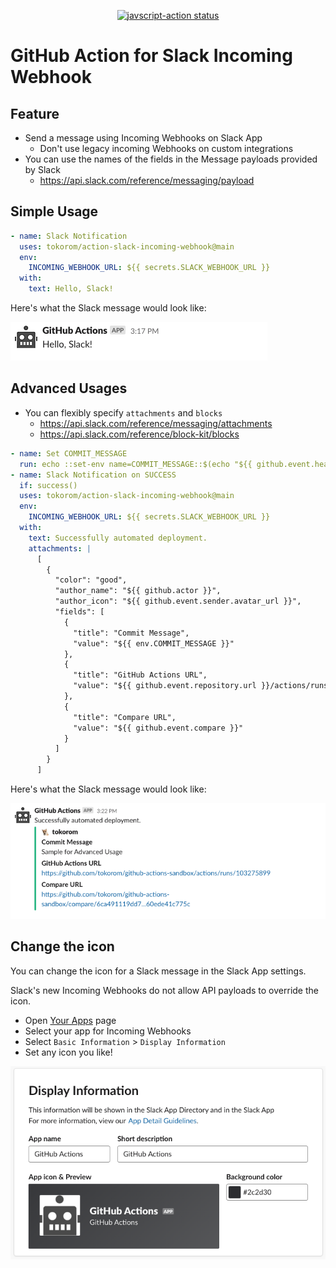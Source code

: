 
<p align="center">
  <a href="https://github.com/actions/javascript-action/actions"><img alt="javscript-action status" src="https://github.com/actions/javascript-action/workflows/units-test/badge.svg"></a>
</p>

# GitHub Action for Slack Incoming Webhook

## Feature

- Send a message using Incoming Webhooks on Slack App
    - Don't use legacy incoming Webhooks on custom integrations
- You can use the names of the fields in the Message payloads provided by Slack
    - https://api.slack.com/reference/messaging/payload

## Simple Usage

```yaml
- name: Slack Notification
  uses: tokorom/action-slack-incoming-webhook@main
  env:
    INCOMING_WEBHOOK_URL: ${{ secrets.SLACK_WEBHOOK_URL }}
  with:
    text: Hello, Slack!
```

Here's what the Slack message would look like:

![simple-sample](docs/images/sample-simple.png)

## Advanced Usages

- You can flexibly specify `attachments` and `blocks`
    - https://api.slack.com/reference/messaging/attachments
    - https://api.slack.com/reference/block-kit/blocks

```yaml
- name: Set COMMIT_MESSAGE
  run: echo ::set-env name=COMMIT_MESSAGE::$(echo "${{ github.event.head_commit.message }}" | tr '\n' ' ')
- name: Slack Notification on SUCCESS
  if: success()
  uses: tokorom/action-slack-incoming-webhook@main
  env:
    INCOMING_WEBHOOK_URL: ${{ secrets.SLACK_WEBHOOK_URL }}
  with:
    text: Successfully automated deployment.
    attachments: |
      [
        {
          "color": "good",
          "author_name": "${{ github.actor }}",
          "author_icon": "${{ github.event.sender.avatar_url }}",
          "fields": [
            {
              "title": "Commit Message",
              "value": "${{ env.COMMIT_MESSAGE }}"
            },
            {
              "title": "GitHub Actions URL",
              "value": "${{ github.event.repository.url }}/actions/runs/${{ github.run_id }}"
            },
            {
              "title": "Compare URL",
              "value": "${{ github.event.compare }}"
            }
          ]
        }
      ]
```

Here's what the Slack message would look like:

![sample-advanced](docs/images/sample-advanced.png)

## Change the icon

You can change the icon for a Slack message in the Slack App settings.

Slack's new Incoming Webhooks do not allow API payloads to override the icon.

- Open [Your Apps](https://api.slack.com/apps) page
- Select your app for Incoming Webhooks
- Select `Basic Information` > `Display Information`
- Set any icon you like!

![screenshot](docs/images/ss-1589353124.png)

